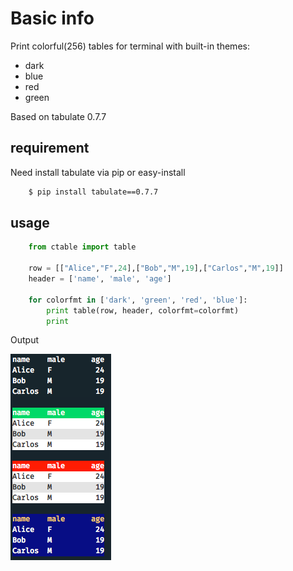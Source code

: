 # Basic info

Print colorful(256) tables for terminal with built-in themes: 

* dark
* blue
* red
* green

Based on tabulate 0.7.7

## requirement

Need install tabulate via pip or easy-install

```bash
    $ pip install tabulate==0.7.7
```

## usage

```python
    from ctable import table

    row = [["Alice","F",24],["Bob","M",19],["Carlos","M",19]]
    header = ['name', 'male', 'age']

    for colorfmt in ['dark', 'green', 'red', 'blue']:
        print table(row, header, colorfmt=colorfmt)
        print

```

Output 

![Result](/images/table.png)
